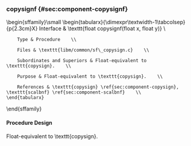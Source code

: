 ### copysignf {#sec:component-copysignf}

\begin{sffamily}\small
	\begin{tabularx}{\dimexpr\textwidth-1\tabcolsep}{p{2.3cm}X}
		Interface       & \texttt{float copysignf(float x, float y)} \\ 
		
		Type & Procedure    \\ 
		
		Files & \texttt{libm/common/sf\_copysign.c}    \\ 
		
		Subordinates and Superiors & Float-equivalent to \texttt{copysign}.    \\ 
		
		Purpose & Float-equivalent to \texttt{copysign}.    \\ 
		
		References & \texttt{copysign} \ref{sec:component-copysign}, \texttt{scalbnf} \ref{sec:component-scalbnf}    \\ 
	\end{tabularx}
\end{sffamily}

#### Procedure Design

Float-equivalent to \texttt{copysign}.